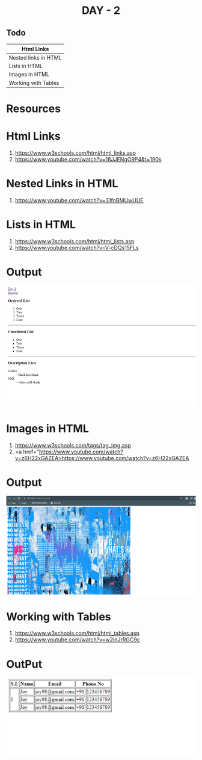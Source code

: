 # <div align="center" >DAY - 2</div>


## Todo
Html Links | 
------------ | 
Nested links in HTML |
Lists in HTML |
Images in HTML   |
Working with Tables |

# Resources
# Html Links
1. <a href="https://www.w3schools.com/html/html_links.asp">https://www.w3schools.com/html/html_links.asp</a>
2. <a href="https://www.youtube.com/watch?v=18JJENgO9P4&t=190s">https://www.youtube.com/watch?v=18JJENgO9P4&t=190s</a>

# Nested Links in HTML
1. <a href="https://www.youtube.com/watch?v=31fnBMUwUUE">https://www.youtube.com/watch?v=31fnBMUwUUE</a>

# Lists in HTML
1. <a href="https://www.w3schools.com/html/html_lists.asp">https://www.w3schools.com/html/html_lists.asp</a>
2. <a href="https://www.youtube.com/watch?v=V-cDQs15FLs">https://www.youtube.com/watch?v=V-cDQs15FLs</a>

# Output 
![Image of Day -2](https://github.com/madhukarmayank/100DAYOFCODE/blob/main/Day%20-2/output.jpg)

# Images in HTML
1. <a href="https://www.w3schools.com/tags/tag_img.asp">https://www.w3schools.com/tags/tag_img.asp</a>
2. <a href="https://www.youtube.com/watch?v=z6H22xGAZEA>https://www.youtube.com/watch?v=z6H22xGAZEA</a>

# Output
![Image of Day -2](https://github.com/madhukarmayank/100DAYOFCODE/blob/main/Day%20-2/img%20output.jpg)

# Working with Tables
1. <a href="https://www.w3schools.com/html/html_tables.asp">https://www.w3schools.com/html/html_tables.asp</a>
2. <a href="https://www.youtube.com/watch?v=w2inJrRGC9c">https://www.youtube.com/watch?v=w2inJrRGC9c</a>

# OutPut 
![Image of Day -2](https://github.com/madhukarmayank/100DAYOFCODE/blob/main/Day%20-2/table.jpg)

